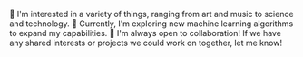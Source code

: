 👀 I'm interested in a variety of things, ranging from art and music to science and technology.
🌱 Currently, I'm exploring new machine learning algorithms to expand my capabilities.
💞️ I'm always open to collaboration! If we have any shared interests or projects we could work on together, let me know!

<!---
CrezyV/CrezyV is a ✨ special ✨ repository because its `README.md` (this file) appears on your GitHub profile.
You can click the Preview link to take a look at your changes.
--->
